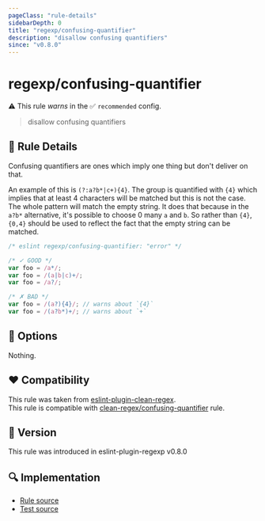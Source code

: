 ```yaml
---
pageClass: "rule-details"
sidebarDepth: 0
title: "regexp/confusing-quantifier"
description: "disallow confusing quantifiers"
since: "v0.8.0"
---
```

# regexp/confusing-quantifier

⚠️ This rule _warns_ in the ✅ `recommended` config.

<!-- end auto-generated rule header -->

> disallow confusing quantifiers

## :book: Rule Details

Confusing quantifiers are ones which imply one thing but don't deliver on that.

An example of this is `(?:a?b*|c+){4}`. The group is quantified with `{4}` which
implies that at least 4 characters will be matched but this is not the case. The
whole pattern will match the empty string. It does that because in the `a?b*`
alternative, it's possible to choose 0 many `a` and `b`. So rather than `{4}`,
`{0,4}` should be used to reflect the fact that the empty string can be matched.

<eslint-code-block>

```js
/* eslint regexp/confusing-quantifier: "error" */

/* ✓ GOOD */
var foo = /a*/;
var foo = /(a|b|c)+/;
var foo = /a?/;

/* ✗ BAD */
var foo = /(a?){4}/; // warns about `{4}`
var foo = /(a?b*)+/; // warns about `+`
```

</eslint-code-block>

## :wrench: Options

Nothing.

## :heart: Compatibility

This rule was taken from [eslint-plugin-clean-regex].\
This rule is compatible with [clean-regex/confusing-quantifier] rule.

[eslint-plugin-clean-regex]: https://github.com/RunDevelopment/eslint-plugin-clean-regex
[clean-regex/confusing-quantifier]: https://github.com/RunDevelopment/eslint-plugin-clean-regex/blob/master/docs/rules/confusing-quantifier.md

## :rocket: Version

This rule was introduced in eslint-plugin-regexp v0.8.0

## :mag: Implementation

- [Rule source](https://github.com/ota-meshi/eslint-plugin-regexp/blob/master/lib/rules/confusing-quantifier.ts)
- [Test source](https://github.com/ota-meshi/eslint-plugin-regexp/blob/master/tests/lib/rules/confusing-quantifier.ts)
